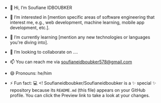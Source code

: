 - 👋 Hi, I’m Soufiane IDBOUBKER
- 👀 I’m interested in [mention specific areas of software engineering that interest me, e.g., web development, machine learning, mobile app development, etc.].
- 🌱 I’m currently learning [mention any new technologies or languages you're diving into].
- 💞️ I’m looking to collaborate on ....
- 📫 You can reach me via [soufianeidboubker578@gmail.com](mailto:soufianeidboubker578@gmail.com)

- 😄 Pronouns: he/him
- ⚡ Fun fact: 💻
<!
Soufianeidboubker/Soufianeidboubker is a ✨ special ✨ repository because its `README.md` (this file) appears on your GitHub profile.
You can click the Preview link to take a look at your changes.
